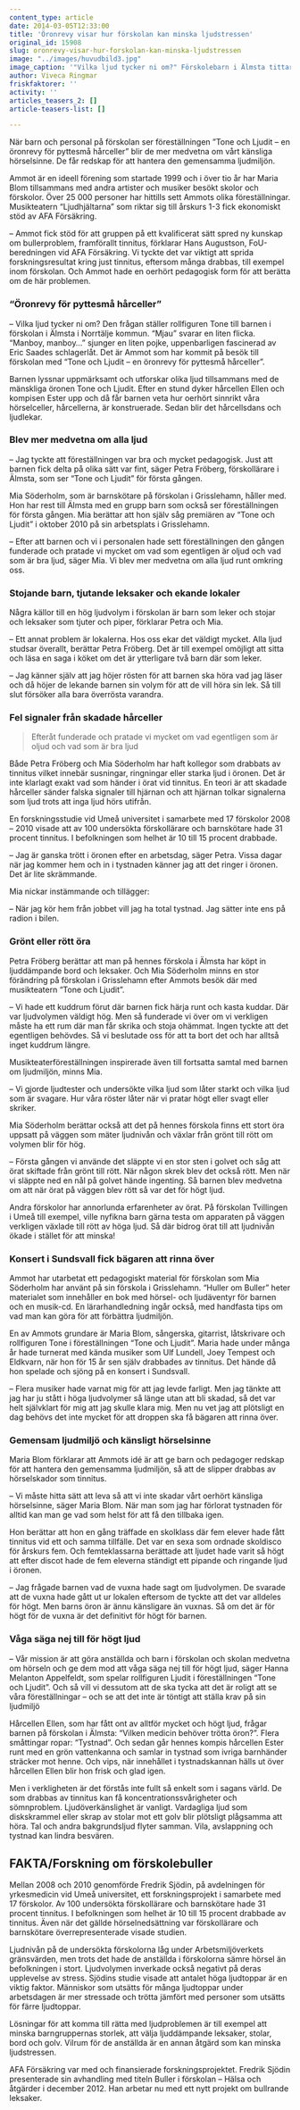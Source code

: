 ```yaml
---
content_type: article
date: 2014-03-05T12:33:00
title: 'Öronrevy visar hur förskolan kan minska ljudstressen'
original_id: 15908
slug: oronrevy-visar-hur-forskolan-kan-minska-ljudstressen
image: "../images/huvudbild3.jpg"
image_caption: '"Vilka ljud tycker ni om?" Förskolebarn i Älmsta tittar på teaterföreställningen Tone och Ljudit. Föreställningen vill göra små barn uppmärksamma på vad ljud är och hur alla kan hjälpa till att få det tystare på förskolan.'
author: Viveca Ringmar
friskfaktorer: ''
activity: ''
articles_teasers_2: []
article-teasers-list: []

---
```


När barn och personal på förskolan ser föreställningen ”Tone och Ljudit – en öronrevy för pyttesmå hårceller” blir de mer medvetna om vårt känsliga hörselsinne. De får redskap för att hantera den gemensamma ljudmiljön.

Ammot är en ideell förening som startade 1999 och i över tio år har Maria Blom tillsammans med andra artister och musiker besökt skolor och förskolor. Över 25 000 personer har hittills sett Ammots olika föreställningar. Musikteatern “Ljudhjältarna” som riktar sig till årskurs 1-3 fick ekonomiskt stöd av AFA Försäkring.

– Ammot fick stöd för att gruppen på ett kvalificerat sätt spred ny kunskap om bullerproblem, framförallt tinnitus, förklarar Hans Augustson, FoU-beredningen vid AFA Försäkring. Vi tyckte det var viktigt att sprida forskningsresultat kring just tinnitus, eftersom många drabbas, till exempel inom förskolan. Och Ammot hade en oerhört pedagogisk form för att berätta om de här problemen.

### “Öronrevy för pyttesmå hårceller”

– Vilka ljud tycker ni om? Den frågan ställer rollfiguren Tone till barnen i förskolan i Älmsta i Norrtälje kommun. “Mjau” svarar en liten flicka. “Manboy, manboy…” sjunger en liten pojke, uppenbarligen fascinerad av Eric Saades schlagerlåt. Det är Ammot som har kommit på besök till förskolan med “Tone och Ljudit – en öronrevy för pyttesmå hårceller”.

Barnen lyssnar uppmärksamt och utforskar olika ljud tillsammans med de mänskliga öronen Tone och Ljudit. Efter en stund dyker hårcellen Ellen och kompisen Ester upp och då får barnen veta hur oerhört sinnrikt våra hörselceller, hårcellerna, är konstruerade. Sedan blir det hårcellsdans och ljudlekar.

### Blev mer medvetna om alla ljud

– Jag tyckte att föreställningen var bra och mycket pedagogisk. Just att barnen fick delta på olika sätt var fint, säger Petra Fröberg, förskollärare i Älmsta, som ser “Tone och Ljudit” för första gången.

Mia Söderholm, som är barnskötare på förskolan i Grisslehamn, håller med. Hon har rest till Älmsta med en grupp barn som också ser föreställningen för första gången. Mia berättar att hon själv såg premiären av “Tone och Ljudit” i oktober 2010 på sin arbetsplats i Grisslehamn.

– Efter att barnen och vi i personalen hade sett föreställningen den gången funderade och pratade vi mycket om vad som egentligen är oljud och vad som är bra ljud, säger Mia. Vi blev mer medvetna om alla ljud runt omkring oss.

### Stojande barn, tjutande leksaker och ekande lokaler

Några källor till en hög ljudvolym i förskolan är barn som leker och stojar och leksaker som tjuter och piper, förklarar Petra och Mia.

– Ett annat problem är lokalerna. Hos oss ekar det väldigt mycket. Alla ljud studsar överallt, berättar Petra Fröberg. Det är till exempel omöjligt att sitta och läsa en saga i köket om det är ytterligare två barn där som leker.

– Jag känner själv att jag höjer rösten för att barnen ska höra vad jag läser och då höjer de lekande barnen sin volym för att de vill höra sin lek. Så till slut försöker alla bara överrösta varandra.

### Fel signaler från skadade hårceller

> Efteråt funderade och pratade vi mycket om vad egentligen som är oljud och vad som är bra ljud

Både Petra Fröberg och Mia Söderholm har haft kollegor som drabbats av tinnitus vilket innebär susningar, ringningar eller starka ljud i öronen. Det är inte klarlagt exakt vad som händer i örat vid tinnitus. En teori är att skadade hårceller sänder falska signaler till hjärnan och att hjärnan tolkar signalerna som ljud trots att inga ljud hörs utifrån.

En forskningsstudie vid Umeå universitet i samarbete med 17 förskolor 2008 – 2010 visade att av 100 undersökta förskollärare och barnskötare hade 31 procent tinnitus. I befolkningen som helhet är 10 till 15 procent drabbade.

– Jag är ganska trött i öronen efter en arbetsdag, säger Petra. Vissa dagar när jag kommer hem och in i tystnaden känner jag att det ringer i öronen. Det är lite skrämmande.

Mia nickar instämmande och tillägger:

– När jag kör hem från jobbet vill jag ha total tystnad. Jag sätter inte ens på radion i bilen.

### Grönt eller rött öra

Petra Fröberg berättar att man på hennes förskola i Älmsta har köpt in ljuddämpande bord och leksaker. Och Mia Söderholm minns en stor förändring på förskolan i Grisslehamn efter Ammots besök där med musikteatern “Tone och Ljudit”.

– Vi hade ett kuddrum förut där barnen fick härja runt och kasta kuddar. Där var ljudvolymen väldigt hög. Men så funderade vi över om vi verkligen måste ha ett rum där man får skrika och stoja ohämmat. Ingen tyckte att det egentligen behövdes. Så vi beslutade oss för att ta bort det och har alltså inget kuddrum längre.

Musikteaterföreställningen inspirerade även till fortsatta samtal med barnen om ljudmiljön, minns Mia.

– Vi gjorde ljudtester och undersökte vilka ljud som låter starkt och vilka ljud som är svagare. Hur våra röster låter när vi pratar högt eller svagt eller skriker.

Mia Söderholm berättar också att det på hennes förskola finns ett stort öra uppsatt på väggen som mäter ljudnivån och växlar från grönt till rött om volymen blir för hög.

– Första gången vi använde det släppte vi en stor sten i golvet och såg att örat skiftade från grönt till rött. När någon skrek blev det också rött. Men när vi släppte ned en nål på golvet hände ingenting. Så barnen blev medvetna om att när örat på väggen blev rött så var det för högt ljud.

Andra förskolor har annorlunda erfarenheter av örat. På förskolan Tvillingen i Umeå till exempel, ville nyfikna barn gärna testa om apparaten på väggen verkligen växlade till rött av höga ljud. Så där bidrog örat till att ljudnivån ökade i stället för att minska!

### Konsert i Sundsvall fick bägaren att rinna över

Ammot har utarbetat ett pedagogiskt material för förskolan som Mia Söderholm har använt på sin förskola i Grisslehamn. “Huller om Buller” heter materialet som innehåller en bok med hörsel- och ljudäventyr för barnen och en musik-cd. En lärarhandledning ingår också, med handfasta tips om vad man kan göra för att förbättra ljudmiljön.

En av Ammots grundare är Maria Blom, sångerska, gitarrist, låtskrivare och rollfiguren Tone i föreställningen “Tone och Ljudit”. Maria hade under många år hade turnerat med kända musiker som Ulf Lundell, Joey Tempest och Eldkvarn, när hon för 15 år sen själv drabbades av tinnitus. Det hände då hon spelade och sjöng på en konsert i Sundsvall.

– Flera musiker hade varnat mig för att jag levde farligt. Men jag tänkte att jag har ju stått i höga ljudvolymer så länge utan att bli skadad, så det var helt självklart för mig att jag skulle klara mig. Men nu vet jag att plötsligt en dag behövs det inte mycket för att droppen ska få bägaren att rinna över.

### Gemensam ljudmiljö och känsligt hörselsinne

Maria Blom förklarar att Ammots idé är att ge barn och pedagoger redskap för att hantera den gemensamma ljudmiljön, så att de slipper drabbas av hörselskador som tinnitus.

– Vi måste hitta sätt att leva så att vi inte skadar vårt oerhört känsliga hörselsinne, säger Maria Blom. När man som jag har förlorat tystnaden för alltid kan man ge vad som helst för att få den tillbaka igen.

Hon berättar att hon en gång träffade en skolklass där fem elever hade fått tinnitus vid ett och samma tillfälle. Det var en sexa som ordnade skoldisco för årskurs fem. Och femteklassarna berättade att ljudet hade varit så högt att efter discot hade de fem eleverna ständigt ett pipande och ringande ljud i öronen.

– Jag frågade barnen vad de vuxna hade sagt om ljudvolymen. De svarade att de vuxna hade gått ut ur lokalen eftersom de tyckte att det var alldeles för högt. Men barns öron är ännu känsligare än vuxnas. Så om det är för högt för de vuxna är det definitivt för högt för barnen.

### Våga säga nej till för högt ljud

– Vår mission är att göra anställda och barn i förskolan och skolan medvetna om hörseln och ge dem mod att våga säga nej till för högt ljud, säger Hanna Melanton Appelfeldt, som spelar rollfiguren Ljudit i föreställningen “Tone och Ljudit”. Och så vill vi dessutom att de ska tycka att det är roligt att se våra föreställningar – och se att det inte är töntigt att ställa krav på sin ljudmiljö

Hårcellen Ellen, som har fått ont av alltför mycket och högt ljud, frågar barnen på förskolan i Älmsta: “Vilken medicin behöver trötta öron?”. Flera småttingar ropar: “Tystnad”. Och sedan går hennes kompis hårcellen Ester runt med en grön vattenkanna och samlar in tystnad som ivriga barnhänder sträcker mot henne. Och vips, när innehållet i tystnadskannan hälls ut över hårcellen Ellen blir hon frisk och glad igen.

Men i verkligheten är det förstås inte fullt så enkelt som i sagans värld. De som drabbas av tinnitus kan få koncentrationssvårigheter och sömnproblem. Ljudöverkänslighet är vanligt. Vardagliga ljud som diskskrammel eller skrap av stolar mot ett golv blir plötsligt plågsamma att höra. Tal och andra bakgrundsljud flyter samman. Vila, avslappning och tystnad kan lindra besvären.

FAKTA/Forskning om förskolebuller
---------------------------------

Mellan 2008 och 2010 genomförde Fredrik Sjödin, på avdelningen för yrkesmedicin vid Umeå universitet, ett forskningsprojekt i samarbete med 17 förskolor. Av 100 undersökta förskollärare och barnskötare hade 31 procent tinnitus. I befolkningen som helhet är 10 till 15 procent drabbade av tinnitus. Även när det gällde hörselnedsättning var förskollärare och barnskötare överrepresenterade visade studien.

Ljudnivån på de undersökta förskolorna låg under Arbetsmiljöverkets gränsvärden, men trots det hade de anställda i förskolorna sämre hörsel än befolkningen i stort. Ljudvolymen inverkade också negativt på deras upplevelse av stress. Sjödins studie visade att antalet höga ljudtoppar är en viktig faktor. Människor som utsätts för många ljudtoppar under arbetsdagen är mer stressade och trötta jämfört med personer som utsätts för färre ljudtoppar.

Lösningar för att komma till rätta med ljudproblemen är till exempel att minska barngruppernas storlek, att välja ljuddämpande leksaker, stolar, bord och golv. Vilrum för de anställda är en annan åtgärd som kan minska ljudstressen.

AFA Försäkring var med och finansierade forskningsprojektet. Fredrik Sjödin presenterade sin avhandling med titeln Buller i förskolan – Hälsa och åtgärder i december 2012. Han arbetar nu med ett nytt projekt om bullrande leksaker.

